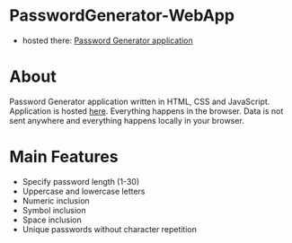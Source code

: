 # PasswordGenerator-WebApp
- hosted there: [Password Generator application](https://flaskjan.tech/PasswordGenerator-WebApp)

# About
Password Generator application written in HTML, CSS and JavaScript. Application is hosted [here](https://flaskjan.tech/PasswordGenerator-WebApp). Everything happens in the browser. Data is not sent anywhere and everything happens locally in your browser.

# Main Features
- Specify password length (1-30)
- Uppercase and lowercase letters
- Numeric inclusion
- Symbol inclusion
- Space inclusion
- Unique passwords without character repetition